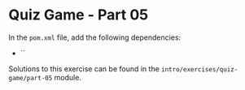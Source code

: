 # Quiz Game - Part 05

In the `pom.xml` file, add the following dependencies:

* ``

Solutions to this exercise can be found in the 
`intro/exercises/quiz-game/part-05` module.    